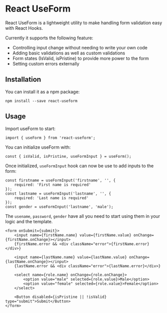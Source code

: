 # React UseForm

React UseForm is a lightweight utility to make handling form validation easy with React Hooks.

Currently it supports the following feature:
- Controlling input change without needing to write your own code
- Adding basic validations as well as custom validations
- Form states (IsValid, isPristine) to provide more power to the form
- Setting custom errors externally


## Installation
You can install it as a npm package:
```
npm install --save react-useform
```

## Usage
Import useForm to start:
```
import { useForm } from 'react-useform';
```

You can initialize useForm with:
```
const { isValid, isPristine, useFormInput } = useForm();
```
Once initialized, `useFormInput` hook can now be use to add inputs to the form:
```
const firstname = useFormInput('firstname', '', {
	required: 'First name is required'
});
const lastname = useFormInput('lastname', '', {
	required: 'Last name is required'
});
const gender = useFormInput('lastname', 'male');
```
The `usename`, `password`, `gender` have all you need to start using them in your logic and the template.
```
<form onSubmit={submit}>
    <input name={firstName.name} value={firstName.value} onChange={firstName.onChange}></input>
    {firstName.error && <div className="error">{firstName.error}</div>}
    
    <input name={lastName.name} value={lastName.value} onChange={lastName.onChange}></input>
    {lastName.error && <div className="error">{lastName.error}</div>}

    <select name={role.name} onChange={role.onChange}>
        <option value="male" selected={role.value}>Male</option>
        <option value="female" selected={role.value}>Female</option>
    </select>
    
    <Button disabled={isPristine || !isValid} type="submit">Submit</Button>
</form>
```


